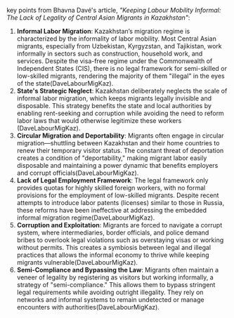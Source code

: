 key points from Bhavna Davé's article, _"Keeping Labour Mobility Informal: The Lack of Legality of Central Asian Migrants in Kazakhstan"_:

1. **Informal Labor Migration**: Kazakhstan’s migration regime is characterized by the informality of labor mobility. Most Central Asian migrants, especially from Uzbekistan, Kyrgyzstan, and Tajikistan, work informally in sectors such as construction, household work, and services. Despite the visa-free regime under the Commonwealth of Independent States (CIS), there is no legal framework for semi-skilled or low-skilled migrants, rendering the majority of them "illegal" in the eyes of the state​(DaveLabourMigKaz).
2. **State's Strategic Neglect**: Kazakhstan deliberately neglects the scale of informal labor migration, which keeps migrants legally invisible and disposable. This strategy benefits the state and local authorities by enabling rent-seeking and corruption while avoiding the need to reform labor laws that would otherwise legitimize these workers​(DaveLabourMigKaz).
3. **Circular Migration and Deportability**: Migrants often engage in circular migration—shuttling between Kazakhstan and their home countries to renew their temporary visitor status. The constant threat of deportation creates a condition of "deportability," making migrant labor easily disposable and maintaining a power dynamic that benefits employers and corrupt officials​(DaveLabourMigKaz).
4. **Lack of Legal Employment Framework**: The legal framework only provides quotas for highly skilled foreign workers, with no formal provisions for the employment of low-skilled migrants. Despite recent attempts to introduce labor patents (licenses) similar to those in Russia, these reforms have been ineffective at addressing the embedded informal migration regime​(DaveLabourMigKaz).
5. **Corruption and Exploitation**: Migrants are forced to navigate a corrupt system, where intermediaries, border officials, and police demand bribes to overlook legal violations such as overstaying visas or working without permits. This creates a symbiosis between legal and illegal practices that allows the informal economy to thrive while keeping migrants vulnerable​(DaveLabourMigKaz).
6. **Semi-Compliance and Bypassing the Law**: Migrants often maintain a veneer of legality by registering as visitors but working informally, a strategy of "semi-compliance." This allows them to bypass stringent legal requirements while avoiding outright illegality. They rely on networks and informal systems to remain undetected or manage encounters with authorities​(DaveLabourMigKaz).